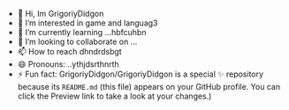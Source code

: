 - 👋 Hi, Im GrigoriyDidgon
- 👀 I’m interested in game and languag3
- 🌱 I’m currently learning ...hbfcuhbn
- 💞️ I’m looking to collaborate on ...
- 📫 How to reach dhndrdsbgt
- 😄 Pronouns: ..ythjdsrthnrth
- ⚡ Fun fact:
GrigoriyDidgon/GrigoriyDidgon is a special ✨ repository because its `README.md` (this file) appears on your GitHub profile.
You can click the Preview link to take a look at your changes.)
